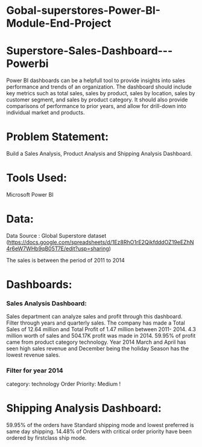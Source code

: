 # Gobal-superstores-Power-BI-Module-End-Project

# Superstore-Sales-Dashboard---Powerbi
Power BI dashboards can be a helpfull tool to provide insights into sales performance and trends of an organization.
The dashboard should include key metrics such as total sales, sales by product, sales by location, sales by customer segment, and sales by product category.
It should also provide comparisons of performance to prior years, and allow for drill-down into individual market and products.

# Problem Statement:
Build a Sales Analysis, Product Analysis and Shipping Analysis Dashboard.

# Tools Used:
Microsoft Power BI

# Data:
Data Source : Global Superstore dataset (https://docs.google.com/spreadsheets/d/1Ez8RhO1rE2QikfdddOZ19eEZhN4r6eW7WHb9qB05T7E/edit?usp=sharing)

The sales is between the period of 2011 to 2014

# Dashboards:
### Sales Analysis Dashboard:
Sales department can analyze sales and profit through this dashboard. Filter through years and quarterly sales.
The company has made a Total Sales of 12.64 million and Total Profit of 1.47 million between 2011- 2014.
4.3 million worth of sales and 504.17K profit was made in 2014.
59.95% of profit came from product category technology.
Year 2014 March and April has seen high sales revenue and December being the holiday Season has the lowest revenue sales.

### Filter for year 2014
category: technology
Order Priority: Medium !


# Shipping Analysis Dashboard:
59.95% of the orders have Standard shipping mode and lowest preferred is same day shipping.
14.48% of Orders with critical order priority have been ordered by firstclass ship mode.

